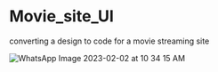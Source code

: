 # Movie_site_UI
converting a design to code for a movie streaming site


![WhatsApp Image 2023-02-02 at 10 34 15 AM](https://user-images.githubusercontent.com/68642235/221556729-32e53dc3-d621-43e1-90c1-16eb3ee88d48.jpeg)
